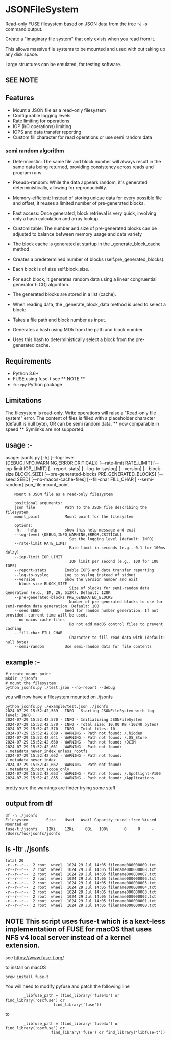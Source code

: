 # JSONFileSystem

Read-only FUSE filesystem based on JSON data from the tree -J -s command output.

Create a "imaginary file system" that only exists when you read from it.

This allows massive file systems to be mounted and used with out taking up any disk space.

Large structures can be emulated, for testing software.

## SEE NOTE

## Features

- Mount a JSON file as a read-only filesystem
- Configurable logging levels
- Rate limiting for operations
- IOP (I/O operations) limiting
- IOPS and data transfer reporting
- Custom fill character for read operations or use semi random data

### semi random algorithm


- Deterministic: The same file and block number will always result in the same data being returned, providing consistency across reads and program runs.
- Pseudo-random: While the data appears random, it's generated deterministically, allowing for reproducibility.
- Memory-efficient: Instead of storing unique data for every possible file and offset, it reuses a limited number of pre-generated blocks.
- Fast access: Once generated, block retrieval is very quick, involving only a hash calculation and array lookup.
- Customizable: The number and size of pre-generated blocks can be adjusted to balance between memory usage and data variety
 


- The block cache is generated at startup in the _generate_block_cache method
- Creates a predetermined number of blocks (self.pre_generated_blocks).
- Each block is of size self.block_size.
- For each block, it generates random data using a linear congruential generator (LCG) algorithm.
- The generated blocks are stored in a list (cache).

- When reading data, the _generate_block_data method is used to select a block:
- Takes a file path and block number as input.
- Generates a hash using MD5 from the path and block number.
- Uses this hash to deterministically select a block from the pre-generated cache.
   
## Requirements

- Python 3.6+
- FUSE using fuse-t see ** NOTE **
- `fusepy` Python package

## Limitations

The filesystem is read-only. Write operations will raise a "Read-only file system" error.
The content of files is filled with a placeholder character (default is null byte), OR can be semi random data.
** now comparable in speed **
Symlinks are not supported.

## usage :- 

   usage: jsonfs.py [-h] [--log-level {DEBUG,INFO,WARNING,ERROR,CRITICAL}] [--rate-limit RATE_LIMIT] [--iop-limit IOP_LIMIT] [--report-stats]
                 [--log-to-syslog] [--version] [--block-size BLOCK_SIZE] [--pre-generated-blocks PRE_GENERATED_BLOCKS] [--seed SEED]
                 [--no-macos-cache-files] [--fill-char FILL_CHAR | --semi-random]
                 json_file mount_point

        Mount a JSON file as a read-only filesystem

        positional arguments:
        json_file             Path to the JSON file describing the filesystem
        mount_point           Mount point for the filesystem

        options:
        -h, --help            show this help message and exit
        --log-level {DEBUG,INFO,WARNING,ERROR,CRITICAL}
                                Set the logging level (default: INFO)
        --rate-limit RATE_LIMIT
                                Rate limit in seconds (e.g., 0.1 for 100ms delay)
        --iop-limit IOP_LIMIT
                                IOP limit per second (e.g., 100 for 100 IOPS)
        --report-stats        Enable IOPS and data transfer reporting
        --log-to-syslog       Log to syslog instead of stdout
        --version             Show the version number and exit
        --block-size BLOCK_SIZE
                                Size of blocks for semi-random data generation (e.g., 1M, 2G, 512K). Default: 128K
        --pre-generated-blocks PRE_GENERATED_BLOCKS
                                Number of pre-generated blocks to use for semi-random data generation. Default: 100
        --seed SEED           Seed for random number generation. If not provided, current time will be used.
        --no-macos-cache-files
                                Do not add macOS control files to prevent caching
        --fill-char FILL_CHAR
                                Character to fill read data with (default: null byte)
        --semi-random         Use semi-random data for file contents


## example :-

    # create mount point 
    mkdir ./jsonfs
    # mount the filesystem
    python jsonfs.py ./test.json --no-report --debug

you will now have a filesystem mounted on ./jsonfs

    python jsonfs.py ./example/test.json ./jsonfs
    2024-07-29 15:52:42,569 - INFO - Starting JSONFileSystem with log level: INFO
    2024-07-29 15:52:42,570 - INFO - Initializing JSONFileSystem
    2024-07-29 15:52:42,570 - INFO - Total size: 10.00 KB (10240 bytes)
    2024-07-29 15:52:42,570 - INFO - Total files: 10
    2024-07-29 15:52:42,639 - WARNING - Path not found: /.hidden
    2024-07-29 15:52:42,641 - WARNING - Path not found: /.DS_Store
    2024-07-29 15:52:42,660 - WARNING - Path not found: /DCIM
    2024-07-29 15:52:42,661 - WARNING - Path not found: /.metadata_never_index_unless_rootfs
    2024-07-29 15:52:42,662 - WARNING - Path not found: /.metadata_never_index
    2024-07-29 15:52:42,662 - WARNING - Path not found: /.metadata_direct_scope_only
    2024-07-29 15:52:42,663 - WARNING - Path not found: /.Spotlight-V100
    2024-07-29 15:52:42,835 - WARNING - Path not found: /Applications

pretty sure the warnings are finder trying some stuff

## output from df

    df -h ./jsonfs
    Filesystem        Size    Used   Avail Capacity iused ifree %iused  Mounted on
    fuse-t:/jsonfs    12Ki    12Ki     0Bi   100%       0     0     -   /Users/foo/jsonfs/jsonfs

##  ls -ltr ./jsonfs
    total 20
    -r--r--r--  2 root  wheel  1024 29 Jul 14:05 filename000000009.txt
    -r--r--r--  2 root  wheel  1024 29 Jul 14:05 filename000000008.txt
    -r--r--r--  2 root  wheel  1024 29 Jul 14:05 filename000000007.txt
    -r--r--r--  2 root  wheel  1024 29 Jul 14:05 filename000000006.txt
    -r--r--r--  2 root  wheel  1024 29 Jul 14:05 filename000000005.txt
    -r--r--r--  2 root  wheel  1024 29 Jul 14:05 filename000000004.txt
    -r--r--r--  2 root  wheel  1024 29 Jul 14:05 filename000000003.txt
    -r--r--r--  2 root  wheel  1024 29 Jul 14:05 filename000000002.txt
    -r--r--r--  2 root  wheel  1024 29 Jul 14:05 filename000000001.txt
    -r--r--r--  2 root  wheel  1024 29 Jul 14:05 filename000000000.txt

## NOTE  This script uses fuse-t which is a kext-less implementation of FUSE for macOS that uses NFS v4 local server instead of a kernel extension.

see 
https://www.fuse-t.org/

to install on macOS

    brew install fuse-t

You will need to modify pyfuse and patch the following line

            _libfuse_path = (find_library('fuse4x') or find_library('osxfuse') or
                         find_library('fuse'))

to

            _libfuse_path = (find_library('fuse4x') or find_library('osxfuse') or
                        find_library('fuse') or find_library('libfuse-t'))



